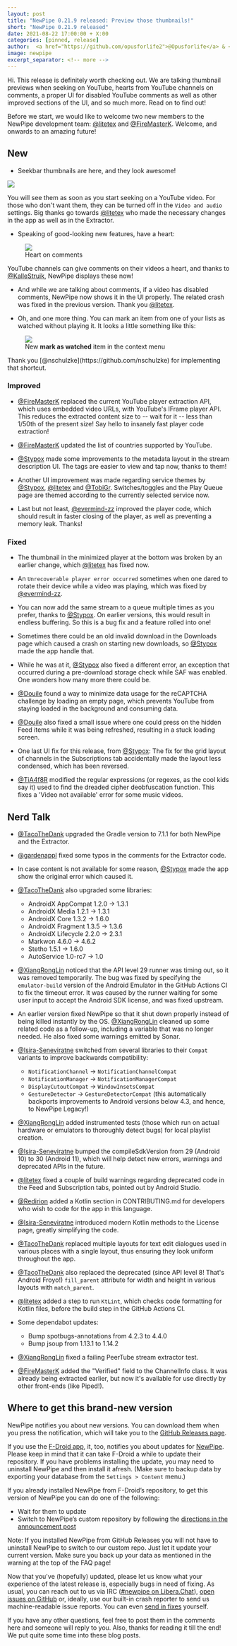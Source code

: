 ```yaml
---
layout: post
title: "NewPipe 0.21.9 released: Preview those thumbnails!"
short: "NewPipe 0.21.9 released"
date: 2021-08-22 17:00:00 + X:00
categories: [pinned, release]
author:  <a href="https://github.com/opusforlife2">@Opusforlife</a> & <a href="https://github.com/poolitzer">@Poolitzer</a>
image: newpipe
excerpt_separator: <!-- more -->
---
```


Hi. This release is definitely worth checking out. We are talking thumbnail previews when seeking on YouTube, hearts from YouTube channels on comments, a proper UI for disabled YouTube comments as well as other improved sections of the UI, and so much more. Read on to find out!
<!-- more -->

Before we start, we would like to welcome two new members to the NewPipe development team: [@litetex](https://github.com/litetex) and [@FireMasterK](https://github.com/FireMasterK). Welcome, and onwards to an amazing future!

## New

- Seekbar thumbnails are here, and they look awesome!

<img class="no-flow vertical img-responsive" src="{{ site.baseurl }}/img/screenshots/seek_thumbnail.png"/>

You will see them as soon as you start seeking on a YouTube video. For those who don't want them, they can be turned off in the `Video and audio` settings. Big thanks go towards [@litetex](https://github.com/litetex) who made the necessary changes in the app as well as in the Extractor.

- Speaking of good-looking new features, have a heart:


<figure class="center small">
    <img src="{{ site.baseurl }}/img/screenshots/comment_with_heart.png" class="img-responsive">
    <figcaption class="text-center">Heart on comments</figcaption>
</figure>

YouTube channels can give comments on their videos a heart, and thanks to [@KalleStruik](https://github.com/KalleStruik), NewPipe displays these now!

- And while we are talking about comments, if a video has disabled comments, NewPipe now shows it in the UI properly. The related crash was fixed in the previous version. Thank you [@litetex](https://github.com/litetex).

- Oh, and one more thing. You can mark an item from one of your lists as watched without playing it. It looks a little something like this:

<figure class="center small">
    <img src="{{ site.baseurl }}/img/screenshots/mark_played_list.png" class="img-responsive">
    <figcaption class="text-center">New <b>mark as watched</b> item in the context menu</figcaption>
</figure>
Thank you [@nschulzke](https://github.com/nschulzke) for implementing that shortcut.

### Improved

- [@FireMasterK](https://github.com/FireMasterK) replaced the current YouTube player extraction API, which uses embedded video URLs, with YouTube's IFrame player API. This reduces the extracted content size to -- wait for it -- less than 1/50th of the present size! Say hello to insanely fast player code extraction!

- [@FireMasterK](https://github.com/FireMasterK) updated the list of countries supported by YouTube.

- [@Stypox](https://github.com/Stypox) made some improvements to the metadata layout in the stream description UI. The tags are easier to view and tap now, thanks to them!

- Another UI improvement was made regarding service themes by [@Stypox](https://github.com/Stypox), [@litetex](https://github.com/litetex) and [@TobiGr](https://github.com/TobiGr). Switches/toggles and the Play Queue page are themed according to the currently selected service now.

- Last but not least, [@evermind-zz](https://github.com/evermind-zz) improved the player code, which should result in faster closing of the player, as well as preventing a memory leak. Thanks!

### Fixed

- The thumbnail in the minimized player at the bottom was broken by an earlier change, which [@litetex](https://github.com/litetex) has fixed now.

- An `Unrecoverable player error occurred` sometimes when one dared to rotate their device while a video was playing, which was fixed by [@evermind-zz](https://github.com/evermind-zz).

- You can now add the same stream to a queue multiple times as you prefer, thanks to [@Stypox](https://github.com/Stypox). On earlier versions, this would result in endless buffering. So this is a bug fix and a feature rolled into one!

- Sometimes there could be an old invalid download in the Downloads page which caused a crash on starting new downloads, so [@Stypox](https://github.com/Stypox) made the app handle that.

- While he was at it, [@Stypox](https://github.com/Stypox) also fixed a different error, an exception that occurred during a pre-download storage check while SAF was enabled. One wonders how many more there could be.

- [@Douile](https://github.com/Douile) found a way to minimize data usage for the reCAPTCHA challenge by loading an empty page, which prevents YouTube from staying loaded in the background and consuming data.

- [@Douile](https://github.com/Douile) also fixed a small issue where one could press on the hidden Feed items while it was being refreshed, resulting in a stuck loading screen.

- One last UI fix for this release, from [@Stypox](https://github.com/Stypox): The fix for the grid layout of channels in the Subscriptions tab accidentally made the layout less condensed, which has been reversed.

- [@TiA4f8R](https://github.com/TiA4f8R) modified the regular expressions (or regexes, as the cool kids say it) used to find the dreaded cipher deobfuscation function. This fixes a 'Video not available' error for some music videos.

## Nerd Talk

- [@TacoTheDank](https://github.com/TacoTheDank) upgraded the Gradle version to 7.1.1 for both NewPipe and the Extractor.

- [@gardenappl](https://github.com/gardenappl) fixed some typos in the comments for the Extractor code.

- In case content is not available for some reason, [@Stypox](https://github.com/Stypox) made the app show the original error which caused it.

- [@TacoTheDank](https://github.com/TacoTheDank) also upgraded some libraries:
  
  - AndroidX AppCompat 1.2.0 -> 1.3.1
  - AndroidX Media 1.2.1 -> 1.3.1
  - AndroidX Core 1.3.2 -> 1.6.0 
  - AndroidX Fragment 1.3.5 -> 1.3.6 
  - AndroidX Lifecycle 2.2.0 -> 2.3.1
  - Markwon 4.6.0 -> 4.6.2
  - Stetho 1.5.1 -> 1.6.0
  - AutoService 1.0-rc7 -> 1.0

- [@XiangRongLin](https://github.com/XiangRongLin) noticed that the API level 29 runner was timing out, so it was removed temporarily. The bug was fixed by specifying the `emulator-build` version of the Android Emulator in the GitHub Actions CI to fix the timeout error. It was caused by the runner waiting for some user input to accept the Android SDK license, and was fixed upstream.

- An earlier version fixed NewPipe so that it shut down properly instead of being killed instantly by the OS. [@XiangRongLin](https://github.com/XiangRongLin) cleaned up some related code as a follow-up, including a variable that was no longer needed. He also fixed some warnings emitted by Sonar.

- [@Isira-Seneviratne](https://github.com/Isira-Seneviratne) switched from several libraries to their `Compat` variants to improve backwards compatibility:

  - `NotificationChannel` -> `NotificationChannelCompat`
  - `NotificationManager` -> `NotificationManagerCompat`
  - `DisplayCutoutCompat` -> `WindowInsetsCompat`
  - `GestureDetector` -> `GestureDetectorCompat` (this automatically backports improvements to Android versions below 4.3, and hence, to NewPipe Legacy!)

- [@XiangRongLin](https://github.com/XiangRongLin) added instrumented tests (those which run on actual hardware or emulators to thoroughly detect bugs) for local playlist creation.

- [@Isira-Seneviratne](https://github.com/Isira-Seneviratne) bumped the compileSdkVersion from 29 (Android 10) to 30 (Android 11), which will help detect new errors, warnings and deprecated APIs in the future.

- [@litetex](https://github.com/litetex) fixed a couple of build warnings regarding deprecated code in the Feed and Subscription tabs, pointed out by Android Studio.

- [@Redirion](https://github.com/Redirion) added a Kotlin section in CONTRIBUTING.md for developers who wish to code for the app in this language.

- [@Isira-Seneviratne](https://github.com/Isira-Seneviratne) introduced modern Kotlin methods to the License page, greatly simplifying the code.

- [@TacoTheDank](https://github.com/TacoTheDank) replaced multiple layouts for text edit dialogues used in various places with a single layout, thus ensuring they look uniform throughout the app.

- [@TacoTheDank](https://github.com/TacoTheDank) also replaced the deprecated (since API level 8! That's Android Froyo!) `fill_parent` attribute for width and height in various layouts with `match_parent`.

- [@litetex](https://github.com/litetex) added a step to run `KtLint`, which checks code formatting for Kotlin files, before the build step in the GitHub Actions CI.

- Some dependabot updates:
  - Bump spotbugs-annotations from 4.2.3 to 4.4.0
  - Bump jsoup from 1.13.1 to 1.14.2

- [@XiangRongLin](https://github.com/XiangRongLin) fixed a failing PeerTube stream extractor test.

- [@FireMasterK](https://github.com/FireMasterK) added the "Verified" field to the ChannelInfo class. It was already being extracted earlier, but now it's available for use directly by other front-ends (like Piped!).

## Where to get this brand-new version

NewPipe notifies you about new versions. You can download them when you press the notification, which will take you to the [GitHub Releases page](https://github.com/TeamNewPipe/NewPipe/releases).

If you use the [F-Droid app](https://f-droid.org/), it, too, notifies you about updates for [NewPipe](https://f-droid.org/packages/org.schabi.newpipe/).
Please keep in mind that it can take F-Droid a while to update their repository. If you have problems installing the update, you may need to uninstall NewPipe and then install it afresh. (Make sure to backup data by exporting your database from the `Settings > Content` menu.)

If you already installed NewPipe from F-Droid’s repository, to get this version of NewPipe you can do one of the following:

* Wait for them to update
* Switch to NewPipe’s custom repository by following the [directions in the announcement post](https://newpipe.net/blog/announcement/f-droid/pinned/f-droid-repo/)

Note: If you installed NewPipe from GitHub Releases you will not have to uninstall NewPipe to switch to our custom repo. Just let it update your current version.
Make sure you back up your data as mentioned in the warning at the top of the FAQ page!

Now that you've (hopefully) updated, please let us know what your experience of the latest release is, especially bugs in need of fixing. As usual, you can reach out to us via IRC ([#newpipe on Libera.Chat](https://web.libera.chat/#newpipe)), [open issues on GitHub](https://github.com/TeamNewPipe/NewPipe/issues/new/choose) or, ideally, use our built-in crash reporter to send us machine-readable issue reports. You can even [send in fixes](https://github.com/TeamNewPipe/NewPipe/blob/dev/.github/CONTRIBUTING.md#bug-fixing) yourself.

If you have any other questions, feel free to post them in the comments here and someone will reply to you. Also, thanks for reading it till the end! We put quite some time into these blog posts.

